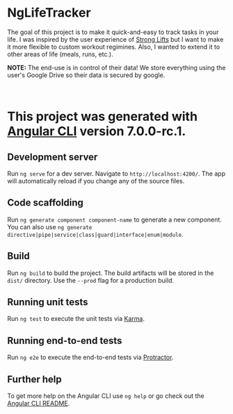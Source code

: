 # NgLifeTracker
The goal of this project is to make it quick-and-easy to track tasks in your life.
I was inspired by the user experience of [Strong Lifts](https://stronglifts.com/)
but I want to make it more flexible to custom workout regimines.
Also, I wanted to extend it to other areas of life (meals, runs, etc.).

**NOTE:** The end-use is in control of their data!
We store everything using the user's Google Drive so their data is secured by google. 

<br/>

# This project was generated with [Angular CLI](https://github.com/angular/angular-cli) version 7.0.0-rc.1.

## Development server

Run `ng serve` for a dev server. Navigate to `http://localhost:4200/`. The app will automatically reload if you change any of the source files.

## Code scaffolding

Run `ng generate component component-name` to generate a new component. You can also use `ng generate directive|pipe|service|class|guard|interface|enum|module`.

## Build

Run `ng build` to build the project. The build artifacts will be stored in the `dist/` directory. Use the `--prod` flag for a production build.

## Running unit tests

Run `ng test` to execute the unit tests via [Karma](https://karma-runner.github.io).

## Running end-to-end tests

Run `ng e2e` to execute the end-to-end tests via [Protractor](http://www.protractortest.org/).

## Further help

To get more help on the Angular CLI use `ng help` or go check out the [Angular CLI README](https://github.com/angular/angular-cli/blob/master/README.md).
